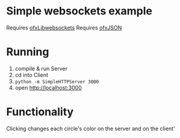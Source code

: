 # Simple websockets example

Requires [ofxLibwebsockets](https://github.com/labatrockwell/ofxLibwebsockets)
Requires [ofxJSON](https://github.com/jefftimesten/ofxJSON)


# Running

1. compile & run Server
2. cd into Client
3. `python -m SimpleHTTPServer 3000`
4. open [http://localhost:3000](http://localhost:3000)

# Functionality

Clicking changes each circle's color on the server and on the client'

